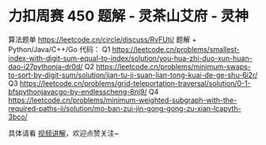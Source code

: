 # 力扣周赛 450 题解 - 灵茶山艾府 - 灵神

算法题单 https://leetcode.cn/circle/discuss/RvFUtj/
题解 + Python/Java/C++/Go 代码：
Q1 https://leetcode.cn/problems/smallest-index-with-digit-sum-equal-to-index/solution/you-hua-zhi-duo-xun-huan-dao-i27pythonja-dr0d/
Q2 https://leetcode.cn/problems/minimum-swaps-to-sort-by-digit-sum/solution/jian-tu-ji-suan-lian-tong-kuai-de-ge-shu-6i2r/
Q3 https://leetcode.cn/problems/grid-teleportation-traversal/solution/0-1-bfspythonjavacgo-by-endlesscheng-8nj9/
Q4 https://leetcode.cn/problems/minimum-weighted-subgraph-with-the-required-paths-ii/solution/mo-ban-zui-jin-gong-gong-zu-xian-lcapyth-3bco/

具体请看 [视频讲解](https://www.bilibili.com/video/TODO时间/?t=2m30s)，欢迎点赞关注~
